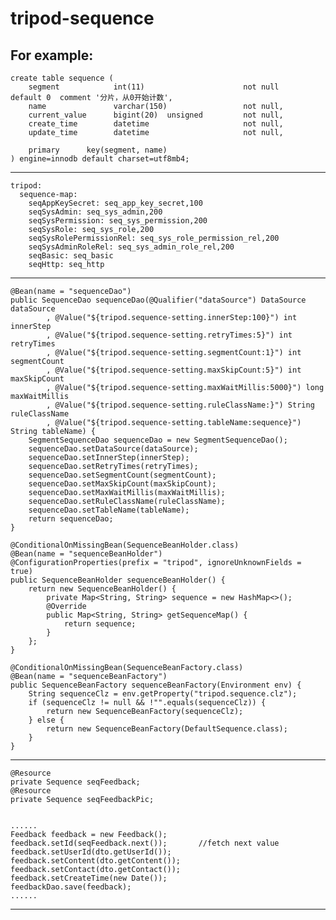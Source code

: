 # tripod-sequence

For example:
------------------------------------------------------------------------------------------------------------------
	create table sequence (
		segment            int(11)                      not null      default 0  comment '分片，从0开始计数',
		name               varchar(150)                 not null,
		current_value      bigint(20)  unsigned         not null,
		create_time        datetime                     not null,
		update_time        datetime                     not null,
	
		primary      key(segment, name)
	) engine=innodb default charset=utf8mb4;
------------------------------------------------------------------------------------------------------------------
	tripod:
	  sequence-map:
	    seqAppKeySecret: seq_app_key_secret,100
        seqSysAdmin: seq_sys_admin,200
        seqSysPermission: seq_sys_permission,200
        seqSysRole: seq_sys_role,200
        seqSysRolePermissionRel: seq_sys_role_permission_rel,200
        seqSysAdminRoleRel: seq_sys_admin_role_rel,200
        seqBasic: seq_basic
        seqHttp: seq_http
------------------------------------------------------------------------------------------------------------------
	@Bean(name = "sequenceDao")
	public SequenceDao sequenceDao(@Qualifier("dataSource") DataSource dataSource
			, @Value("${tripod.sequence-setting.innerStep:100}") int innerStep
			, @Value("${tripod.sequence-setting.retryTimes:5}") int retryTimes
			, @Value("${tripod.sequence-setting.segmentCount:1}") int segmentCount
			, @Value("${tripod.sequence-setting.maxSkipCount:5}") int maxSkipCount
			, @Value("${tripod.sequence-setting.maxWaitMillis:5000}") long maxWaitMillis
			, @Value("${tripod.sequence-setting.ruleClassName:}") String ruleClassName
			, @Value("${tripod.sequence-setting.tableName:sequence}") String tableName) {
		SegmentSequenceDao sequenceDao = new SegmentSequenceDao();
		sequenceDao.setDataSource(dataSource);
		sequenceDao.setInnerStep(innerStep);
		sequenceDao.setRetryTimes(retryTimes);
		sequenceDao.setSegmentCount(segmentCount);
		sequenceDao.setMaxSkipCount(maxSkipCount);
		sequenceDao.setMaxWaitMillis(maxWaitMillis);
		sequenceDao.setRuleClassName(ruleClassName);
		sequenceDao.setTableName(tableName);
		return sequenceDao;
	}

	@ConditionalOnMissingBean(SequenceBeanHolder.class)
	@Bean(name = "sequenceBeanHolder")
	@ConfigurationProperties(prefix = "tripod", ignoreUnknownFields = true)
	public SequenceBeanHolder sequenceBeanHolder() {
		return new SequenceBeanHolder() {
			private Map<String, String> sequence = new HashMap<>();
			@Override
			public Map<String, String> getSequenceMap() {
				return sequence;
			}
		};
	}

	@ConditionalOnMissingBean(SequenceBeanFactory.class)
	@Bean(name = "sequenceBeanFactory")
	public SequenceBeanFactory sequenceBeanFactory(Environment env) {
		String sequenceClz = env.getProperty("tripod.sequence.clz");
		if (sequenceClz != null && !"".equals(sequenceClz)) {
			return new SequenceBeanFactory(sequenceClz);
		} else {
			return new SequenceBeanFactory(DefaultSequence.class);
		}
	}
------------------------------------------------------------------------------------------------------------------
	@Resource
	private Sequence seqFeedback;
	@Resource
	private Sequence seqFeedbackPic;
	
	
	......
	Feedback feedback = new Feedback();
    feedback.setId(seqFeedback.next());       //fetch next value
    feedback.setUserId(dto.getUserId());
    feedback.setContent(dto.getContent());
    feedback.setContact(dto.getContact());
    feedback.setCreateTime(new Date());
    feedbackDao.save(feedback);
    ......
------------------------------------------------------------------------------------------------------------------


